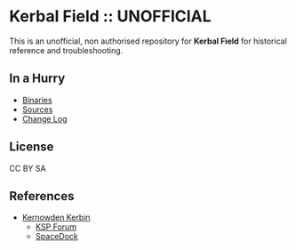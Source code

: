 # Kerbal Field :: UNOFFICIAL

This is an unofficial, non authorised repository for **Kerbal Field** for historical reference and troubleshooting.


## In a Hurry
* [Binaries](https://github.com/net-lisias-ksph/KerbalField/tree/Archive)
* [Sources](https://github.com/net-lisias-ksph/KerbalField/tree/Source)
* [Change Log](./CHANGE_LOG.md)


## License

CC BY SA


## References

* [Kernowden Kerbin](https://forum.kerbalspaceprogram.com/index.php?/profile/173837-kernowden-kerbin/)
	+ [KSP Forum](https://forum.kerbalspaceprogram.com/index.php?/topic/179030-*)
	+ [SpaceDock](https://spacedock.info/mod/1646/KerbalField)

